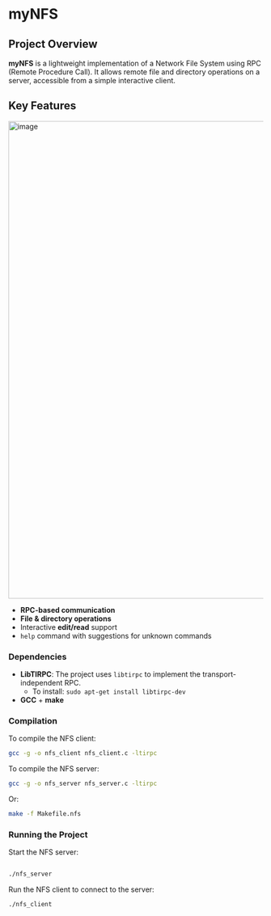 # myNFS


## Project Overview

**myNFS** is a lightweight implementation of a Network File System using RPC (Remote Procedure Call).
It allows remote file and directory operations on a server, accessible from a simple interactive client.

## Key Features
<img width="1440" height="945" alt="image" src="https://github.com/user-attachments/assets/d7c7c659-bf9f-4995-b09b-7fd4b643cffc" />

- **RPC-based communication**
- **File & directory operations** 
- Interactive **edit/read** support
- `help` command with suggestions for unknown commands

### Dependencies

- **LibTIRPC**: The project uses `libtirpc` to implement the transport-independent RPC.
  - To install: `sudo apt-get install libtirpc-dev`
- **GCC** + **make**

### Compilation

To compile the NFS client:

```bash
gcc -g -o nfs_client nfs_client.c -ltirpc
```
To compile the NFS server:

```bash
gcc -g -o nfs_server nfs_server.c -ltirpc

```
Or:
```bash
make -f Makefile.nfs
```

### Running the Project

Start the NFS server:

```bash

./nfs_server
```

Run the NFS client to connect to the server:

```bash
./nfs_client
```
